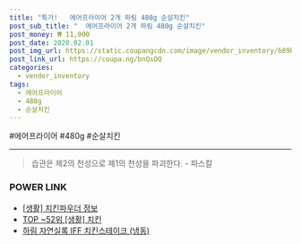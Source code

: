 ```yaml
--- 
title: "특가!   에어프라이어 2개 하림 480g 순살치킨" 
post_sub_title: "  에어프라이어 2개 하림 480g 순살치킨" 
post_money: ₩ 11,900 
post_date: 2020.02.01 
post_img_url: https://static.coupangcdn.com/image/vendor_inventory/b89b/73620aaad33b4c2bd63e08634e42faec240c4f9b00f18f058fdef871b06a.jpg 
post_link_url: https://coupa.ng/bnQsOQ 
categories: 
  - vendor_inventory 
tags: 
  - 에어프라이어 
  - 480g 
  - 순살치킨 
--- 
```

  #에어프라이어 #480g #순살치킨 
<hr> 

> 습관은 제2의 천성으로 제1의 천성을 파괴한다. - 파스칼 


### POWER LINK

* <a href="https://blog.naver.com/sakai111/221758650881" target="_blank"> [생활] 치킨파우더 정보 </a>
* <a href="https://blog.naver.com/an0733/221792104748" target="_blank"> TOP ~52위 [생활] 치킨</a>
* <a href="https://blog.naver.com/sakai111/221785421805" target="_blank">하림 자연실록 IFF 치킨스테이크 (냉동)</a>

